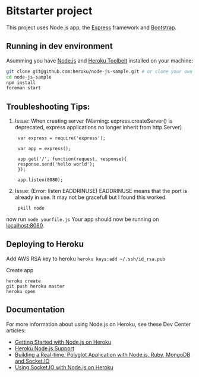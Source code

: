 
# Bitstarter project

This project uses Node.js app, the [Express](http://expressjs.com/) framework and [Bootstrap](http://twitter.github.io/bootstrap/).

## Running in dev environment

Asumming you have [Node.js](http://nodejs.org/) and [Heroku Toolbelt](https://toolbelt.heroku.com/) installed on your machine:

```sh
git clone git@github.com:heroku/node-js-sample.git # or clone your own fork
cd node-js-sample
npm install
foreman start
```

## Troubleshooting Tips: 

1. Issue: When creating server (Warning: express.createServer() is deprecated, express 
applications no longer inherit from http.Server)

        var express = require('express');
        
        var app = express();
        
        app.get('/', function(request, response){
        response.send('hello world');
        });
        
        app.listen(8080);


2. Issue: (Error: listen EADDRINUSE)
EADDRINUSE means that the port is already in use. It may not be gracefull but I found this worked.

        pkill node

now run `node yourfile.js`
Your app should now be running on [localhost:8080](http://localhost:8080/).




## Deploying to Heroku

Add AWS RSA key to heroku `heroku keys:add ~/.ssh/id_rsa.pub`

Create app

```
heroku create
git push heroku master
heroku open
```


## Documentation

For more information about using Node.js on Heroku, see these Dev Center articles:

- [Getting Started with Node.js on Heroku](https://devcenter.heroku.com/articles/nodejs)
- [Heroku Node.js Support](https://devcenter.heroku.com/articles/nodejs-support)
- [Building a Real-time, Polyglot Application with Node.js, Ruby, MongoDB and Socket.IO](https://devcenter.heroku.com/articles/realtime-polyglot-app-node-ruby-mongodb-socketio)
- [Using Socket.IO with Node.js on Heroku](https://devcenter.heroku.com/articles/using-socket-io-with-node-js-on-heroku)
